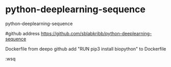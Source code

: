 # python-deeplearning-sequence
python-deeplearning-sequence


#github address 
https://github.com/sblabkribb/python-deeplearning-sequence

Dockerfile from deepo github
add "RUN pip3 install biopython" to Dockerfile 

:wsq






